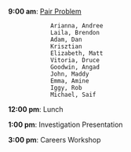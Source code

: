 **9:00 am**: [Pair Problem](pair.md)

                Arianna, Andree
                Laila, Brendon
                Adam, Dan
                Krisztian
                Elizabeth, Matt
                Vitoria, Druce
                Goodwin, Angad
                John, Maddy
                Emma, Amine
                Iggy, Rob
                Michael, Saif

**12:00 pm**: Lunch

**1:00 pm**: Investigation Presentation

**3:00 pm**: Careers Workshop

